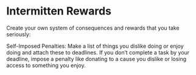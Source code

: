 # Intermitten Rewards

Create your own system of consequences and rewards that you take seriously:

Self-Imposed Penalties: Make a list of things you dislike doing or enjoy doing and attach these to deadlines. If you don’t complete a task by your deadline, impose a penalty like donating to a cause you dislike or losing access to something you enjoy.
